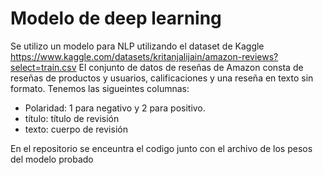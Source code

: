 # Modelo de deep learning

Se utilizo un modelo para NLP utilizando el dataset de Kaggle https://www.kaggle.com/datasets/kritanjalijain/amazon-reviews?select=train.csv
El conjunto de datos de reseñas de Amazon consta de reseñas de productos y usuarios, calificaciones y una reseña en texto sin formato.
Tenemos las sigueintes columnas:
* Polaridad: 1 para negativo y 2 para positivo.
* título: título de revisión
* texto: cuerpo de revisión

En el repositorio se enceuntra el codigo junto con el archivo de los pesos del modelo probado 
